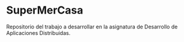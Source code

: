 # SuperMerCasa
Repositorio del trabajo a desarrollar en la asignatura de Desarrollo de Aplicaciones Distribuidas. 
